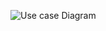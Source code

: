 ![Use case Diagram](https://www.planttext.com/api/plantuml/png/N8_12i8m44Jl-nLBJ_7GWwrdALHlWg3KUx1B2AO9P3VuSHxy97_1LEF1NXRUp3BCl1xFZaL7IPC3u9lr60CJW5XnX0CJzZgVdTKcwWbhF4iQoGk0lag8M1MkK3FoprD5nHCPonArsE1NyylGhq5TBDsn3oaoSL4RK7iVWtEOAtojuhIW3i7WCKaHDhbeYQ_hxIVndvi5jmlE0HtvSPxy1W00__y30000)
